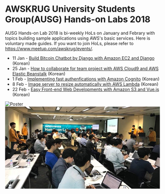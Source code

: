 # AWSKRUG University Students Group(AUSG) Hands-on Labs 2018 
AUSG Hands-on Lab 2018 is bi-weekly HoLs on January and Febrary with topics building sample applications using AWS's basic services. Here is voluntary made guides. If you want to join HoLs, please refer to https://www.meetup.com/awskrug/events/.

* 11 Jan - [Build Bitcoin Chatbot by Django with Amazon EC2 and Django](AUSG_KakaoBot) (Korean)
* 25 Jan - [How to collaborate for team project with AWS Cloud9 and AWS Elastic Beanstalk](teamplay) (Korean)
* 1 Feb - [Implementing fast authenfications with Amazon Cognito](Cognito) (Korean)
* 8 Feb - [Image server to resize automatically with AWS Lambda](ImageResize) (Korean)
* 22 Feb - [Easy Front-end Web Developments with Amazon S3 and Vue.js](TrendyWebDev) (Korean)

![Poster](https://secure.meetupstatic.com/photos/event/5/b/a/5/600_467843461.jpeg) ![AWSKRUG Hands-on Labs on 2nd June, 2018](https://github.com/awskrug/handson-labs-2018/blob/master/awskrug-hols-2018.jpg)

